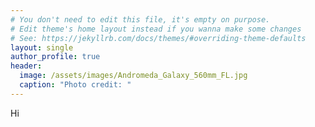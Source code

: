 ```yaml
---
# You don't need to edit this file, it's empty on purpose.
# Edit theme's home layout instead if you wanna make some changes
# See: https://jekyllrb.com/docs/themes/#overriding-theme-defaults
layout: single
author_profile: true
header:
  image: /assets/images/Andromeda_Galaxy_560mm_FL.jpg
  caption: "Photo credit: "
---
```


Hi
